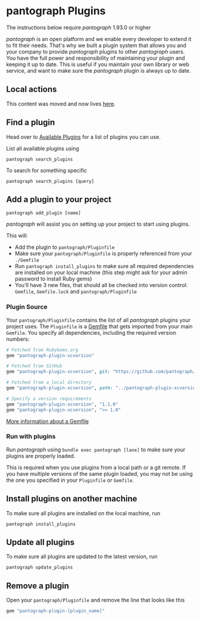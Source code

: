 # pantograph Plugins

The instructions below require _pantograph_ 1.93.0 or higher

_pantograph_ is an open platform and we enable every developer to extend it to fit their needs. That's why we built a plugin system that allows you and your company to provide _pantograph_ plugins to other _pantograph_ users. You have the full power and responsibility of maintaining your plugin and keeping it up to date. This is useful if you maintain your own library or web service, and want to make sure the _pantograph_ plugin is always up to date.

## Local actions

<script type="text/javascript">
(function () {
    var anchorMap = {
        "local-actions": "/create-action/"
    }
    var hash = window.location.hash.substring(1);
    if (hash) {
        if (anchorMap[hash]) {
            link = anchorMap[hash] + '#' + hash;
            window.location.replace(link);
        }
    }
})();
</script>

This content was moved and now lives [here](/create-action/#local-actions).

## Find a plugin

Head over to [Available Plugins](https://docs.pantograph.tools/plugins/available-plugins/) for a list of plugins you can use.

List all available plugins using

```no-highlight
pantograph search_plugins
```

To search for something specific
```no-highlight
pantograph search_plugins [query]
```

## Add a plugin to your project

```no-highlight
pantograph add_plugin [name]
```

_pantograph_ will assist you on setting up your project to start using plugins.

This will:

- Add the plugin to `pantograph/Pluginfile`
- Make sure your `pantograph/Pluginfile` is properly referenced from your `./Gemfile`
- Run `pantograph install_plugins` to make sure all required dependencies are installed on your local machine (this step might ask for your admin password to install Ruby gems)
- You'll have 3 new files, that should all be checked into version control: `Gemfile`, `Gemfile.lock` and `pantograph/Pluginfile`

### Plugin Source

Your `pantograph/Pluginfile` contains the list of all _pantograph_ plugins your project uses. The `Pluginfile` is a [Gemfile](http://bundler.io/gemfile.html) that gets imported from your main `Gemfile`.
You specify all dependencies, including the required version numbers:

```ruby
# Fetched from RubyGems.org
gem "pantograph-plugin-xcversion"

# Fetched from GitHub
gem "pantograph-plugin-xcversion", git: "https://github.com/pantograph/pantograph-plugin-xcversion"

# Fetched from a local directory
gem "pantograph-plugin-xcversion", path: "../pantograph-plugin-xcversion"

# Specify a version requirements
gem "pantograph-plugin-xcversion", "1.1.0"
gem "pantograph-plugin-xcversion", ">= 1.0"
```

[More information about a Gemfile](http://bundler.io/gemfile.html)

### Run with plugins

Run _pantograph_ using `bundle exec pantograph [lane]` to make sure your plugins are properly loaded.

This is required when you use plugins from a local path or a git remote. If you have multiple versions of the same plugin loaded, you may not be using the one you specified in your `Pluginfile` or `Gemfile`.

## Install plugins on another machine

To make sure all plugins are installed on the local machine, run

```no-highlight
pantograph install_plugins
```

## Update all plugins

To make sure all plugins are updated to the latest version, run

```no-highlight
pantograph update_plugins
```

## Remove a plugin

Open your `pantograph/Pluginfile` and remove the line that looks like this

```ruby
gem "pantograph-plugin-[plugin_name]"
```
